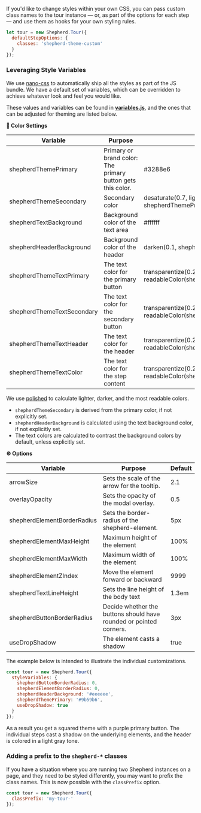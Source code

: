 If you'd like to change styles within your own CSS, you can pass custom class names to the tour instance &mdash; 
or, as part of the options for each step &mdash; and use them as hooks for your own styling rules.

```javascript
let tour = new Shepherd.Tour({
  defaultStepOptions: {
    classes: 'shepherd-theme-custom'
  }
});
```

### Leveraging Style Variables

We use [nano-css](https://github.com/streamich/nano-css) to automatically ship all the styles as part of the JS bundle.
We have a default set of variables, which can be overridden to achieve whatever look and feel you would like.

These values and variables can be found in [**variables.js**](/src/js/styles/variables.js), and the ones that can be adjusted for theming are listed below.

**🎨 Color Settings**

| Variable                   | Purpose                                                     | Default
|----------------------------|-------------------------------------------------------------|--------
| shepherdThemePrimary       | Primary or brand color: The primary button gets this color. | #3288e6
| shepherdThemeSecondary     | Secondary color                                             | desaturate(0.7, lighten(0.4, shepherdThemePrimary))
| shepherdTextBackground     | Background color of the text area                           | #ffffff
| shepherdHeaderBackground   | Background color of the header                              | darken(0.1, shepherdTextBackground)
| shepherdThemeTextPrimary   | The text color for the primary button                       | transparentize(0.25, readableColor(shepherdThemePrimary))
| shepherdThemeTextSecondary | The text color for the secondary button                     | transparentize(0.25, readableColor(shepherdThemeSecondary))
| shepherdThemeTextHeader    | The text color for the header                               | transparentize(0.25, readableColor(shepherdHeaderBackground))
| shepherdThemeTextColor     | The text color for the step content                         | transparentize(0.25, readableColor(shepherdTextBackground))

We use [polished](https://github.com/styled-components/polished) to calculate lighter, darker, and the most readable colors.

* `shepherdThemeSecondary` is derived from the primary color, if not explicitly set.
* `shepherdHeaderBackground` is calculated using the text background color, if not explicitly set.
* The text colors are calculated to contrast the background colors by default, unless explicitly set.

**⚙️ Options**

| Variable                    | Purpose                                                            | Default
|-----------------------------|--------------------------------------------------------------------|--------
| arrowSize                   | Sets the scale of the arrow for the tooltip.                       | 2.1
| overlayOpacity              | Sets the opacity of the modal overlay.                             | 0.5
| shepherdElementBorderRadius | Sets the border-radius of the shepherd-element.                    | 5px
| shepherdElementMaxHeight    | Maximum height of the element                                      | 100%
| shepherdElementMaxWidth     | Maximum width of the element                                       | 100%
| shepherdElementZIndex       | Move the element forward or backward                               | 9999
| shepherdTextLineHeight      | Sets the line height of the body text                              | 1.3em
| shepherdButtonBorderRadius  | Decide whether the buttons should have rounded or pointed corners. | 3px
| useDropShadow               | The element casts a shadow                                         | true

The example below is intended to illustrate the individual customizations.

```js
const tour = new Shepherd.Tour({
  styleVariables: {
    shepherdButtonBorderRadius: 0,
    shepherdElementBorderRadius: 0,
    shepherdHeaderBackground: '#eeeeee',
    shepherdThemePrimary: '#9b59b6',
    useDropShadow: true
  }
});
```

As a result you get a squared theme with a purple primary button. The individual steps cast a shadow on the underlying elements, and 
the header is colored in a light gray tone.

### Adding a prefix to the `shepherd-*` classes

If you have a situation where you are running two Shepherd instances on a page, and they need to be styled
differently, you may want to prefix the class names. This is now possible with the `classPrefix` option.

```js
const tour = new Shepherd.Tour({
  classPrefix: 'my-tour-'
});
```
